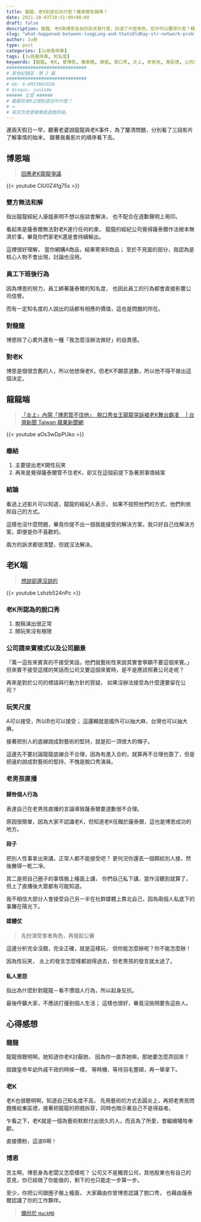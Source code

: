 ```yaml
---
title: 龍龍、老K到底在玩什麼？薩泰爾有鍋嗎？
date: 2021-10-03T20:51:00+08:00
draft: false
description: 龍龍、老K與博恩各自的訴求是什麼，扮演了什麼角色，從中可以獲得什麼？精闢的切入各個角度剖析。
slug: "what-happened-between-lungLung-and-thatsOldKay-str-network-problem"
author: Ju爸
type: post
categories: [Ju爸看時事]
tags: [Ju爸看時事, 知名度]
keywords: [龍龍, 老K, 曾博恩, 薩泰爾, 康姐, 脫口秀, 炎上, 老男孩, 東區德, 公司信譽, 知名度, 道歉聲明, 座談會, 脫稿演出, 外戚干政, 得益者, 犧牲奉獻, 持續輸出, 不願意道歉, 念舊, 性玩笑, 性事, 檯面上, 陽光下, 公審, 沒有極限, 扣帽子, 心累, 我怎麼沒辦法做好]
##############################
# 其他紀錄區：第 2 篇
##############################
# GA: G-6M33N4VGSN
# disqus: jun1sme
###### 文宣 ######
# 龍龍和老K之間到底在吵什麼？
# ➖
# 寫完怎麼感覺像是遊戲評論。
---
```


連兩天假日一早，聽著老婆說龍龍與老K事件，為了釐清問題，分別看了三段影片了解事情的始末，
跟著我看影片的順序看下去。

## 博恩端
> [回應老K龍龍爭議](https://youtu.be/ClU0Z4fg75s)

{{< youtube ClU0Z4fg75s >}}

### 雙方無法和解
指出龍龍經紀人康姐表明不想以座談會解決，
也不配合在道歉聲明上用印。

看起來是薩泰爾無法對老K進行任何約束，
龍龍的經紀公司覺得薩泰爾作法根本無濟於事，畢竟你們家老K還是會持續輸出。

這裡很好理解，
當你網購A商品，結果寄來B商品；
至於不見面的部分，我認為是核心人物不會出現，討論也沒用。

### 員工下班後行為
因為博恩的努力，員工綁著薩泰爾的知名度，
也因此員工的行為都會直接影響公司信譽。

而有一定知名度的人說出的話都有相應的價值，這也是問題的所在。

### 對龍龍
博恩除了心累外還有一種「我怎麼沒辦法做好」的自責感。

### 對老K
博恩是個很念舊的人，所以他想保老K，但老K不願意道歉，所以他不得不做出這個決定。

## 龍龍端
>[「炎上」內鬨「博恩管不住他」　脫口秀女王龍龍哭訴被老K舞台霸凌　 | 台灣新聞 Taiwan 蘋果新聞網](https://youtu.be/aOs3wDpPUko)

{{< youtube aOs3wDpPUko >}}

### 癥結
1. 主要提出老K開性玩笑
2. 再來是覺得薩泰爾管不住老K，卻又在這個前提下急著把事情結案

### 結論
看過上述影片可以知道，龍龍的經紀人表示，
如果不按照他們的方式，他們則依照自己的方式。

這樣也沒什麼問題，畢竟你提不出一個我能接受的解決方案，我只好自己找解決方案，即便是你不喜歡的。

兩方的訴求都很清楚，但就沒法解決。

## 老K端
> [想說卻還沒說的](https://youtu.be/Lshzb524nPc)

{{< youtube Lshzb524nPc >}}

### 老K所認為的脫口秀
1. 脫稿演出很正常
2. 開玩笑沒有極限

### 公司請來賓模式以及公司願景 
「萬一這些來賓真的不接受笑話，他們就藝術性來說其實會寧願不要這個來賓。」
但來賓不接受這樣的笑話而公司又要這個來賓時，是不是應該照著公司走呢？

再來是對於公司的標語與行動方針的質疑，
如果沒辦法接受為什麼還要留在公司？

### 玩笑尺度
A可以接受，所以B也可以接受；
這邏輯就是國外可以抽大麻，台灣也可以抽大麻。

接著把別人的底線說成對藝術的堅持，就是扣一頂很大的帽子。

這邊先不要討論龍龍底線合不合理，因為有進入合約，就算再不合理也簽了，但是把違約說成對藝術的堅持，不愧是脫口秀演員。

### 老男孩直播
#### 歸咎個人行為
表達自己在老男孩直播的言論導致薩泰爾要道歉很不合理。

原因很簡單，因為大家不認識老K，但知道老K任職於薩泰爾，這也是博恩成功的地方。

#### 段子
把別人性事拿出來講，正常人都不能接受吧？
更何況你還丟一個餌給別人接，然後撇得一乾二凈。

其二是把自己圈子的事情搬上檯面上講，
你們自己私下講，當作沒聽到就算了，但上了直播後大眾都有可能知道。

我不相信大部分人會接受自己另一半在社群媒體上靠北自己，因為兩個人私底下的事攤在陽光下。

#### 媒體仗
> 先扮演受害者角色，再發起公審

這邊分析完全沒錯，完全正確，就是這樣玩，
但你能怎麼辦呢？你不能怎麼辦！

因為性玩笑，
炎上的發言怎麼樣都說得過去，但老男孩的發言就太過了。

#### 私人恩怨
指出為什麼針對龍龍－看不慣個人行為，所以起身反抗。

最後呼籲大家，不應該打擾到個人生活；
這樣也很好，畢竟沒挑明要告這些人。

## 心得感想
### 龍龍
龍龍很聰明啊，她知道你老K討厭她，
因為你一直弄她嘛，那她要怎麼弄回來？

就跟皇帝年幼外戚干政的時候一樣，
等時機、等待羽毛豐碩，再一舉拿下。

### 老K
老K也很聰明啊，知道自己知名度不高，
先用藝術的方式去圓炎上，再把老男孩問題推給東區德，接著把龍龍的把戲拆穿，同時也暗示著自己不是得益者。

乍看之下，老K就是一個為藝術默默付出很久的人，而且為了所愛，會繼續犧牲奉獻。

直接攢粉，這波6啊！

### 博恩
苦主啊，博恩身為老闆又怎麼樣呢？
公司又不是獨資公司，其他股東也有自己的意見，你已經做了你能做的，剩下的也只能走一步算一步。

至少，你把公司跟圈子搬上檯面，
大家藉由你曾博恩認識了脫口秀，
也藉由薩泰爾認識了你的工作夥伴。

> [備份於 `HackMD`](https://hackmd.io/@Jun1sMe/what-happened-between-lungLung-and-thatsOldKay-str-network-problem)
